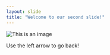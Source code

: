 ```yaml
---
layout: slide
title: "Welcome to our second slide!"
---
```

![This is an image](https://avatars.githubusercontent.com/ml/1973?s=82&v=4)

Use the left arrow to go back!
